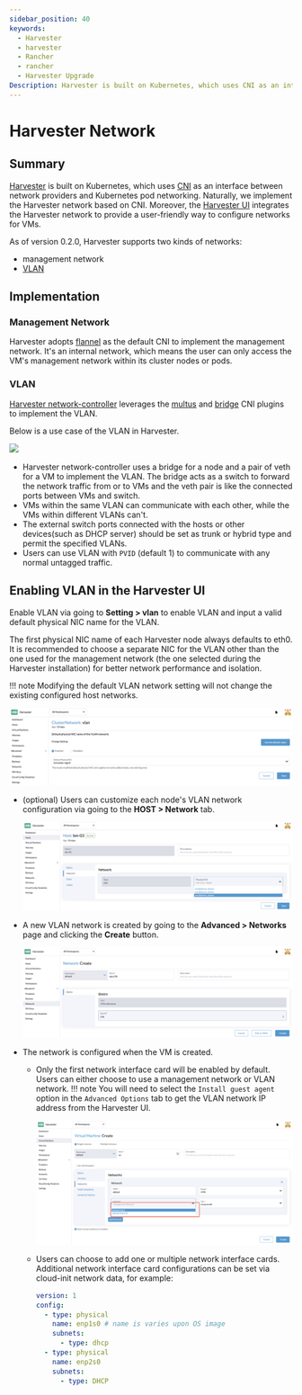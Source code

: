 ```yaml
---
sidebar_position: 40
keywords:
  - Harvester
  - harvester
  - Rancher
  - rancher
  - Harvester Upgrade
Description: Harvester is built on Kubernetes, which uses CNI as an interface between network providers and Kubernetes pod networking. Naturally, we implement the Harvester network based on CNI. Moreover, the Harvester UI integrates the Harvester network to provide a user-friendly way to configure networks for VMs.
---
```


# Harvester Network

## Summary
[Harvester](https://github.com/harvester/harvester) is built on Kubernetes, which uses [CNI](https://github.com/containernetworking/cni) as an interface between network providers and Kubernetes pod networking. Naturally, we implement the Harvester network based on CNI. Moreover, the [Harvester UI](https://github.com/harvester/harvester-ui) integrates the Harvester network to provide a user-friendly way to configure networks for VMs.

As of version 0.2.0, Harvester supports two kinds of networks: 

- management network
- [VLAN](https://en.wikipedia.org/wiki/Virtual_LAN)

## Implementation

### Management Network

Harvester adopts [flannel](https://github.com/flannel-io/flannel) as the default CNI to implement the management network. It's an internal network, which means the user can only access the VM's management network within its cluster nodes or pods.

### VLAN

[Harvester network-controller](https://github.com/harvester/harvester-network-controller) leverages the [multus](https://github.com/k8snetworkplumbingwg/multus-cni) and [bridge](https://www.cni.dev/plugins/current/main/bridge/) CNI plugins to implement the VLAN.  

Below is a use case of the VLAN in Harvester.

  ![](./assets/vlan-case.png)

- Harvester network-controller uses a bridge for a node and a pair of veth for a VM to implement the VLAN. The bridge acts as a switch to forward the network traffic from or to VMs and the veth pair is like the connected ports between VMs and switch.
- VMs within the same VLAN can communicate with each other, while the VMs within different VLANs can't.
- The external switch ports connected with the hosts or other devices(such as DHCP server) should be set as trunk or hybrid type and permit the specified VLANs.
- Users can use VLAN with `PVID` (default 1) to communicate with any normal untagged traffic.

## Enabling VLAN in the Harvester UI

Enable VLAN via going to **Setting > vlan** to enable VLAN and input a valid default physical NIC name for the VLAN. 

The first physical NIC name of each Harvester node always defaults to eth0. It is recommended to choose a separate NIC for the VLAN other than the one used for the management network (the one selected during the Harvester installation) for better network performance and isolation. 

!!! note
    Modifying the default VLAN network setting will not change the existing configured host networks.

  ![](./assets/enable-vlan.png)

- (optional) Users can customize each node's VLAN network configuration via going to the **HOST > Network** tab.

  ![](assets/node-network-configuration.png)
  
- A new VLAN network is created by going to the **Advanced > Networks** page and clicking the **Create** button.

  ![](./assets/create-network.png)

- The network is configured when the VM is created.

  - Only the first network interface card will be enabled by default. Users can either choose to use a management network or VLAN network. 
!!! note
    You will need to select the `Install guest agent` option in the `Advanced Options` tab to get the VLAN network IP address from the Harvester UI.

    ![](./assets/vm-network-configuration.png)

  - Users can choose to add one or multiple network interface cards. Additional network interface card configurations can be set via cloud-init network data, for example:

    ```YAML
    version: 1
    config:
      - type: physical
        name: enp1s0 # name is varies upon OS image
        subnets:
          - type: dhcp
      - type: physical
        name: enp2s0 
        subnets:
          - type: DHCP
    ```
